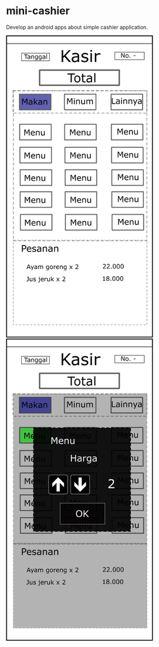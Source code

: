 # mini-cashier
Develop an android apps about simple cashier application.

<img src="./kasir01.png" width="400">                  <img src="./kasir02.png" width="400">
